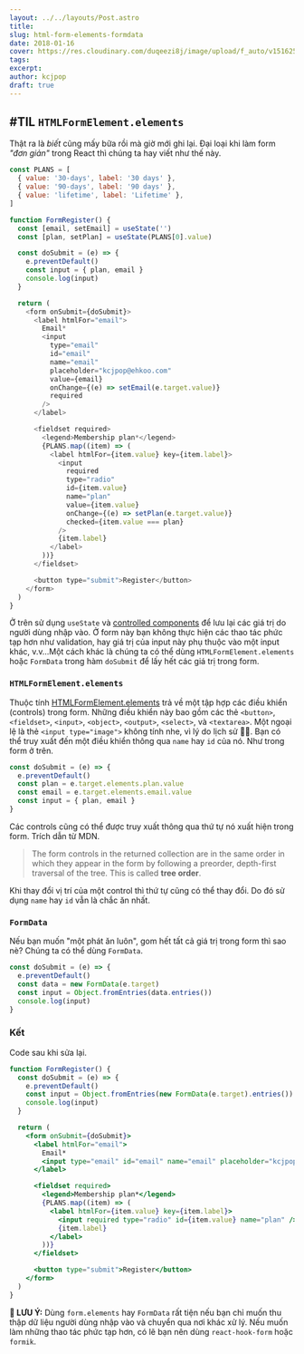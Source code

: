 ```yaml
---
layout: ../../layouts/Post.astro
title:
slug: html-form-elements-formdata
date: 2018-01-16
cover: https://res.cloudinary.com/duqeezi8j/image/upload/f_auto/v1516254753/jLxMOZg_egcfqa.jpg
tags:
excerpt:
author: kcjpop
draft: true
---
```


## #TIL `HTMLFormElement.elements`

Thật ra là _biết_ cũng mấy bữa rồi mà giờ mới ghi lại. Đại loại khi làm form _"đơn giản"_ trong React thì chúng ta hay viết như thế này.

```js
const PLANS = [
  { value: '30-days', label: '30 days' },
  { value: '90-days', label: '90 days' },
  { value: 'lifetime', label: 'Lifetime' },
]

function FormRegister() {
  const [email, setEmail] = useState('')
  const [plan, setPlan] = useState(PLANS[0].value)

  const doSubmit = (e) => {
    e.preventDefault()
    const input = { plan, email }
    console.log(input)
  }

  return (
    <form onSubmit={doSubmit}>
      <label htmlFor="email">
        Email*
        <input
          type="email"
          id="email"
          name="email"
          placeholder="kcjpop@ehkoo.com"
          value={email}
          onChange={(e) => setEmail(e.target.value)}
          required
        />
      </label>

      <fieldset required>
        <legend>Membership plan*</legend>
        {PLANS.map((item) => (
          <label htmlFor={item.value} key={item.label}>
            <input
              required
              type="radio"
              id={item.value}
              name="plan"
              value={item.value}
              onChange={(e) => setPlan(e.target.value)}
              checked={item.value === plan}
            />
            {item.label}
          </label>
        ))}
      </fieldset>

      <button type="submit">Register</button>
    </form>
  )
}
```

Ở trên sử dụng `useState` và [controlled components](https://reactjs.org/docs/forms.html#controlled-components) để lưu lại các giá trị do người dùng nhập vào. Ở form này bạn không thực hiện các thao tác phức tạp hơn như validation, hay giá trị của input này phụ thuộc vào một input khác, v.v…Một cách khác là chúng ta có thể dùng `HTMLFormElement.elements` hoặc `FormData` trong hàm `doSubmit` để lấy hết các giá trị trong form.

### `HTMLFormElement.elements`

Thuộc tính [HTMLFormElement.elements](https://developer.mozilla.org/en-US/docs/Web/API/HTMLFormElement/elements) trả về một tập hợp các điều khiển (controls) trong form. Những điều khiển này bao gồm các thẻ `<button>`, `<fieldset>`, `<input>`, `<object>`, `<output>`, `<select>`, và `<textarea>`. Một ngoại lệ là thẻ `<input type="image">` không tính nhe, vì lý do lịch sử 🤷‍♂️. Bạn có thể truy xuất đến một điều khiển thông qua `name` hay `id` của nó. Như trong form ở trên.

```js
const doSubmit = (e) => {
  e.preventDefault()
  const plan = e.target.elements.plan.value
  const email = e.target.elements.email.value
  const input = { plan, email }
}
```

Các controls cũng có thể được truy xuất thông qua thứ tự nó xuất hiện trong form. Trích dẫn từ MDN.

> The form controls in the returned collection are in the same order in which they appear in the form by following a preorder, depth-first traversal of the tree. This is called **tree order**.

Khi thay đổi vị trí của một control thì thứ tự cũng có thể thay đổi. Do đó sử dụng `name` hay `id` vẫn là chắc ăn nhất.

### `FormData`

Nếu bạn muốn "một phát ăn luôn", gom hết tất cả giá trị trong form thì sao nè? Chúng ta có thể dùng `FormData`.

```js
const doSubmit = (e) => {
  e.preventDefault()
  const data = new FormData(e.target)
  const input = Object.fromEntries(data.entries())
  console.log(input)
}
```

### Kết

Code sau khi sửa lại.

```jsx
function FormRegister() {
  const doSubmit = (e) => {
    e.preventDefault()
    const input = Object.fromEntries(new FormData(e.target).entries())
    console.log(input)
  }

  return (
    <form onSubmit={doSubmit}>
      <label htmlFor="email">
        Email*
        <input type="email" id="email" name="email" placeholder="kcjpop@ehkoo.com" required />
      </label>

      <fieldset required>
        <legend>Membership plan*</legend>
        {PLANS.map((item) => (
          <label htmlFor={item.value} key={item.label}>
            <input required type="radio" id={item.value} name="plan" />
            {item.label}
          </label>
        ))}
      </fieldset>

      <button type="submit">Register</button>
    </form>
  )
}
```

**🚨 LƯU Ý:** Dùng `form.elements` hay `FormData` rất tiện nếu bạn chỉ muốn thu thập dữ liệu người dùng nhập vào và chuyển qua nơi khác xử lý. Nếu muốn làm những thao tác phức tạp hơn, có lẽ bạn nên dùng `react-hook-form` hoặc `formik`.
